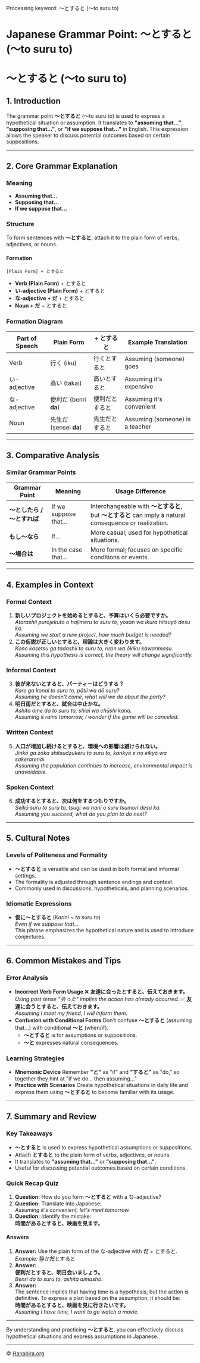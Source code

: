 Processing keyword: ～とすると (〜to suru to)
# Japanese Grammar Point: ～とすると (〜to suru to)
# ～とすると (〜to suru to)
## 1. Introduction
The grammar point **～とすると** (〜to suru to) is used to express a hypothetical situation or assumption. It translates to **"assuming that..."**, **"supposing that..."**, or **"if we suppose that..."** in English. This expression allows the speaker to discuss potential outcomes based on certain suppositions.

---
## 2. Core Grammar Explanation
### Meaning
- **Assuming that...**
- **Supposing that...**
- **If we suppose that...**
### Structure
To form sentences with **～とすると**, attach it to the plain form of verbs, adjectives, or nouns.
#### Formation
```
[Plain Form] + とすると
```
- **Verb (Plain Form)** + とすると
- **い-adjective (Plain Form)** + とすると
- **な-adjective + だ** + とすると
- **Noun + だ** + とすると
### Formation Diagram
| Part of Speech | Plain Form            | + とすると           | Example Translation          |
|----------------|-----------------------|----------------------|------------------------------|
| Verb           | 行く (iku)            | 行くとすると         | Assuming (someone) goes      |
| い-adjective    | 高い (takai)          | 高いとすると         | Assuming it's expensive      |
| な-adjective    | 便利だ (benri **da**) | 便利だとすると       | Assuming it's convenient     |
| Noun           | 先生だ (sensei **da**) | 先生だとすると       | Assuming (someone) is a teacher |
---
## 3. Comparative Analysis
### Similar Grammar Points
| Grammar Point              | Meaning                  | Usage Difference                                                  |
|----------------------------|--------------------------|-------------------------------------------------------------------|
| **～としたら / ～とすれば** | If we suppose that...    | Interchangeable with **～とすると**, but **～とすると** can imply a natural consequence or realization. |
| **もし～なら**             | If...                    | More casual; used for hypothetical situations.                    |
| **～場合は**               | In the case that...      | More formal; focuses on specific conditions or events.            |
---
## 4. Examples in Context
### Formal Context
1. **新しいプロジェクトを始めるとすると、予算はいくら必要ですか。**  
   *Atarashii purojekuto o hajimeru to suru to, yosan wa ikura hitsuyō desu ka.*  
   *Assuming we start a new project, how much budget is needed?*
2. **この仮説が正しいとすると、理論は大きく変わります。**  
   *Kono kasetsu ga tadashii to suru to, riron wa ōkiku kawarimasu.*  
   *Assuming this hypothesis is correct, the theory will change significantly.*
### Informal Context
3. **彼が来ないとすると、パーティーはどうする？**  
   *Kare ga konai to suru to, pātii wa dō suru?*  
   *Assuming he doesn't come, what will we do about the party?*
4. **明日雨だとすると、試合は中止かな。**  
   *Ashita ame da to suru to, shiai wa chūshi kana.*  
   *Assuming it rains tomorrow, I wonder if the game will be canceled.*
### Written Context
5. **人口が増加し続けるとすると、環境への影響は避けられない。**  
   *Jinkō ga zōka shitsudzukeru to suru to, kankyō e no eikyō wa sakerarenai.*  
   *Assuming the population continues to increase, environmental impact is unavoidable.*
### Spoken Context
6. **成功するとすると、次は何をするつもりですか。**  
   *Seikō suru to suru to, tsugi wa nani o suru tsumori desu ka.*  
   *Assuming you succeed, what do you plan to do next?*
---
## 5. Cultural Notes
### Levels of Politeness and Formality
- **～とすると** is versatile and can be used in both formal and informal settings.
- The formality is adjusted through sentence endings and context.
- Commonly used in discussions, hypotheticals, and planning scenarios.
### Idiomatic Expressions
- **仮に～とすると** (*Karini ~ to suru to*)  
  *Even if we suppose that...*  
  This phrase emphasizes the hypothetical nature and is used to introduce conjectures.
---
## 6. Common Mistakes and Tips
### Error Analysis
- **Incorrect Verb Form Usage**
  ❌ **友達に会ったとすると、伝えておきます。**  
  *Using past tense "会った" implies the action has already occurred.*
  ✅ **友達に会うとすると、伝えておきます。**  
  *Assuming I meet my friend, I will inform them.*
- **Confusion with Conditional Forms**
  Don't confuse **～とすると** (assuming that...) with conditional **～と** (when/if).
  - **～とすると** is for assumptions or suppositions.
  - **～と** expresses natural consequences.
### Learning Strategies
- **Mnemonic Device**
  Remember **"と"** as "if" and **"すると"** as "do," so together they hint at "if we do... then assuming..."
- **Practice with Scenarios**
  Create hypothetical situations in daily life and express them using **～とすると** to become familiar with its usage.
---
## 7. Summary and Review
### Key Takeaways
- **～とすると** is used to express hypothetical assumptions or suppositions.
- Attach **とすると** to the plain form of verbs, adjectives, or nouns.
- It translates to **"assuming that..."** or **"supposing that..."**.
- Useful for discussing potential outcomes based on certain conditions.
### Quick Recap Quiz
1. **Question:** How do you form **～とすると** with a な-adjective?
2. **Question:** Translate into Japanese:  
   *Assuming it's convenient, let's meet tomorrow.*
3. **Question:** Identify the mistake:  
   **時間があるとすると、映画を見ます。**
#### Answers
1. **Answer:** Use the plain form of the な-adjective with **だ** + とすると.  
   *Example:* 静か**だ**とすると
2. **Answer:**  
   **便利だとすると、明日会いましょう。**  
   *Benri da to suru to, ashita aimashō.*
3. **Answer:**  
   The sentence implies that having time is a hypothesis, but the action is definitive. To express a plan based on the assumption, it should be:  
   **時間があるとすると、映画を見に行きたいです。**  
   *Assuming I have time, I want to go watch a movie.*
---
By understanding and practicing **～とすると**, you can effectively discuss hypothetical situations and express assumptions in Japanese.


---

© [Hanabira.org](https://hanabira.org)
